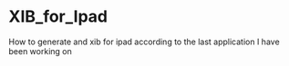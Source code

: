 # XIB_for_Ipad
How to generate and xib for ipad according to the last application I have been working on
